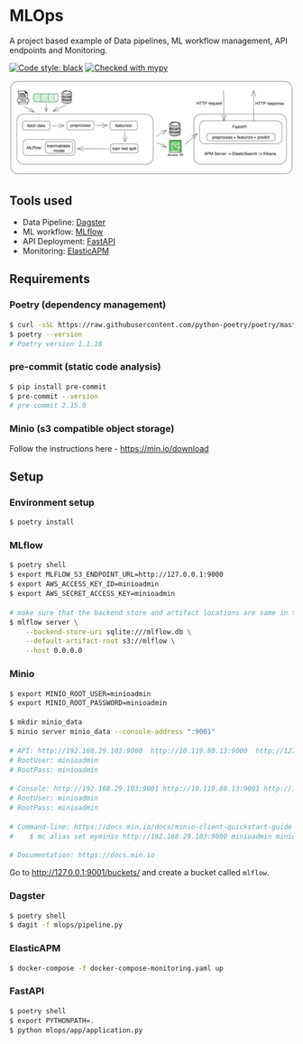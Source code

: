 # MLOps

A project based example of Data pipelines, ML workflow management, API endpoints
and Monitoring.

[![Code style: black](https://img.shields.io/badge/code%20style-black-000000.svg)](https://github.com/psf/black)
[![Checked with mypy](http://www.mypy-lang.org/static/mypy_badge.svg)](http://mypy-lang.org/)

![MLops](docs/images/mlops.png)

## Tools used

- Data Pipeline: [Dagster](https://github.com/dagster-io/dagster)
- ML workflow: [MLflow](https://github.com/mlflow/mlflow)
- API Deployment: [FastAPI](https://github.com/tiangolo/fastapi)
- Monitoring: [ElasticAPM](https://www.elastic.co/apm/)

## Requirements

### Poetry (dependency management)

```bash
$ curl -sSL https://raw.githubusercontent.com/python-poetry/poetry/master/get-poetry.py | python -
$ poetry --version
# Poetry version 1.1.10
```

### pre-commit (static code analysis)

```bash
$ pip install pre-commit
$ pre-commit --version
# pre-commit 2.15.0
```

### Minio (s3 compatible object storage)

Follow the instructions here - https://min.io/download

## Setup

### Environment setup

```bash
$ poetry install
```

### MLflow

```bash
$ poetry shell
$ export MLFLOW_S3_ENDPOINT_URL=http://127.0.0.1:9000
$ export AWS_ACCESS_KEY_ID=minioadmin
$ export AWS_SECRET_ACCESS_KEY=minioadmin

# make sure that the backend store and artifact locations are same in the .env file as well
$ mlflow server \
    --backend-store-uri sqlite:///mlflow.db \
    --default-artifact-root s3://mlflow \
    --host 0.0.0.0
```

### Minio

```bash
$ export MINIO_ROOT_USER=minioadmin
$ export MINIO_ROOT_PASSWORD=minioadmin

$ mkdir minio_data
$ minio server minio_data --console-address ":9001"

# API: http://192.168.29.103:9000  http://10.119.80.13:9000  http://127.0.0.1:9000
# RootUser: minioadmin
# RootPass: minioadmin

# Console: http://192.168.29.103:9001 http://10.119.80.13:9001 http://127.0.0.1:9001
# RootUser: minioadmin
# RootPass: minioadmin

# Command-line: https://docs.min.io/docs/minio-client-quickstart-guide
#    $ mc alias set myminio http://192.168.29.103:9000 minioadmin minioadmin

# Documentation: https://docs.min.io
```

Go to http://127.0.0.1:9001/buckets/ and create a bucket called `mlflow`.

### Dagster

```bash
$ poetry shell
$ dagit -f mlops/pipeline.py
```

### ElasticAPM

```bash
$ docker-compose -f docker-compose-monitoring.yaml up
```

### FastAPI

```bash
$ poetry shell
$ export PYTHONPATH=.
$ python mlops/app/application.py
```
